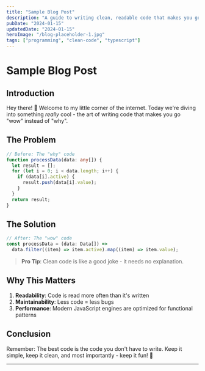 ```yaml
---
title: "Sample Blog Post"
description: "A guide to writing clean, readable code that makes you go 'wow' instead of 'why'"
pubDate: "2024-01-15"
updatedDate: "2024-01-15"
heroImage: "/blog-placeholder-1.jpg"
tags: ["programming", "clean-code", "typescript"]
---
```


# Sample Blog Post

## Introduction

Hey there! 👋 Welcome to my little corner of the internet. Today we're diving into something _really_ cool - the art of writing code that makes you go "wow" instead of "why".

## The Problem

```typescript
// Before: The "why" code
function processData(data: any[]) {
  let result = [];
  for (let i = 0; i < data.length; i++) {
    if (data[i].active) {
      result.push(data[i].value);
    }
  }
  return result;
}
```

## The Solution

```typescript
// After: The "wow" code
const processData = (data: Data[]) =>
  data.filter((item) => item.active).map((item) => item.value);
```

> **Pro Tip**: Clean code is like a good joke - it needs no explanation.

## Why This Matters

1. **Readability**: Code is read more often than it's written
2. **Maintainability**: Less code = less bugs
3. **Performance**: Modern JavaScript engines are optimized for functional patterns

## Conclusion

Remember: The best code is the code you don't have to write. Keep it simple, keep it clean, and most importantly - keep it fun! 🚀

---
